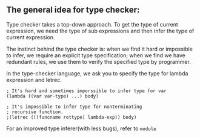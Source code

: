 The general idea for type checker:
--------

Type checker takes a top-down approach. To get the
type of current expression, we need the type of sub expressions and
then infer the type of current expression. 

The instinct behind the type checker is:
when we find it hard or impossible to infer, we require an explicit type
specification; when we find we have redundant rules, we use them to verify
the specified type by programmer.

In the type-checker language, we ask you to specify the type for lambda expression
and letrec.

```
; It's hard and sometimes imporssible to infer type for var
(lambda ((var var-type) ...) body)

; It's impossible to infer type for nonterminating
; recursive function.
;(letrec (((funcname rettype) lambda-exp)) body)

```

For an improved type inferer(with less bugs), refer to `module`
